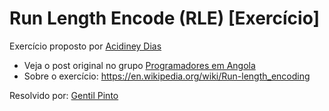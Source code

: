 # Run Length Encode (RLE) [Exercício]

Exercício proposto por [Acidiney Dias](https://github.com/acidiney)

* Veja o post original no grupo [Programadores em Angola](https://www.facebook.com/groups/Programadores.Angola/permalink/2279972112238372/)
* Sobre o exercício: https://en.wikipedia.org/wiki/Run-length_encoding

Resolvido por: [Gentil Pinto](https://github.com/GentilPinto)
